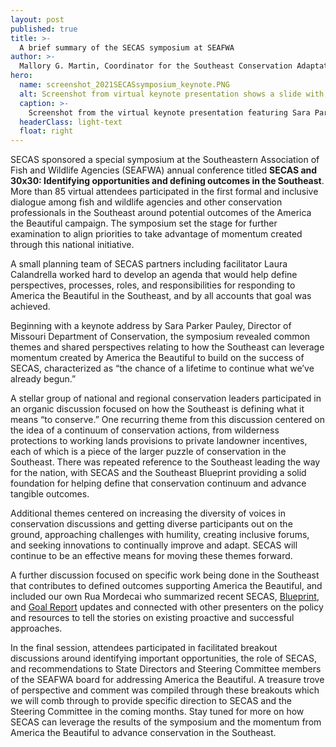 ```yaml
---
layout: post
published: true
title: >-
  A brief summary of the SECAS symposium at SEAFWA
author: >-
  Mallory G. Martin, Coordinator for the Southeast Conservation Adaptation Strategy
hero:
  name: screenshot_2021SECASsymposium_keynote.PNG
  alt: Screenshot from virtual keynote presentation shows a slide with an elk stating "Changes in the business of conservation" alongside a video thumbnail of Sara Parker Pauley.
  caption: >-
    Screenshot from the virtual keynote presentation featuring Sara Parker Pauley with the Missouri Department of Conservation.
  headerClass: light-text
  float: right
---
```

SECAS sponsored a special symposium at the Southeastern Association of Fish and Wildlife Agencies (SEAFWA) annual conference titled **SECAS and 30x30: Identifying opportunities and defining outcomes in the Southeast**. More than 85 virtual attendees participated in the first formal and inclusive dialogue among fish and wildlife agencies and other conservation professionals in the Southeast around potential outcomes of the America the Beautiful campaign. The symposium set the stage for further examination to align priorities to take advantage of momentum created through this national initiative.<!--more--> 

A small planning team of SECAS partners including facilitator Laura Calandrella worked hard to develop an agenda that would help define perspectives, processes, roles, and responsibilities for responding to America the Beautiful in the Southeast, and by all accounts that goal was achieved.  

Beginning with a keynote address by Sara Parker Pauley, Director of Missouri Department of Conservation, the symposium revealed common themes and shared perspectives relating to how the Southeast can leverage momentum created by America the Beautiful to build on the success of SECAS, characterized as “the chance of a lifetime to continue what we’ve already begun.”  

A stellar group of national and regional conservation leaders participated in an organic discussion focused on how the Southeast is defining what it means “to conserve.” One recurring theme from this discussion centered on the idea of a continuum of conservation actions, from wilderness protections to working lands provisions to private landowner incentives, each of which is a piece of the larger puzzle of conservation in the Southeast. There was repeated reference to the Southeast leading the way for the nation, with SECAS and the Southeast Blueprint providing a solid foundation for helping define that conservation continuum and advance tangible outcomes. 

Additional themes centered on increasing the diversity of voices in conservation discussions and getting diverse participants out on the ground, approaching challenges with humility, creating inclusive forums, and seeking innovations to continually improve and adapt. SECAS will continue to be an effective means for moving these themes forward.

A further discussion focused on specific work being done in the Southeast that contributes to defined outcomes supporting America the Beautiful, and included our own Rua Mordecai who summarized recent SECAS, [Blueprint](http://secassoutheast.org/blueprint), and [Goal Report](http://secassoutheast.org/pdf/SECAS-goal-report-2021.pdf) updates and connected with other presenters on the policy and resources to tell the stories on existing proactive and successful approaches. 

In the final session, attendees participated in facilitated breakout discussions around identifying important opportunities, the role of SECAS, and recommendations to State Directors and Steering Committee members of the SEAFWA board for addressing America the Beautiful. A treasure trove of perspective and comment was compiled through these breakouts which we will comb through to provide specific direction to SECAS and the Steering Committee in the coming months.  Stay tuned for more on how SECAS can leverage the results of the symposium and the momentum from America the Beautiful to advance conservation in the Southeast.

